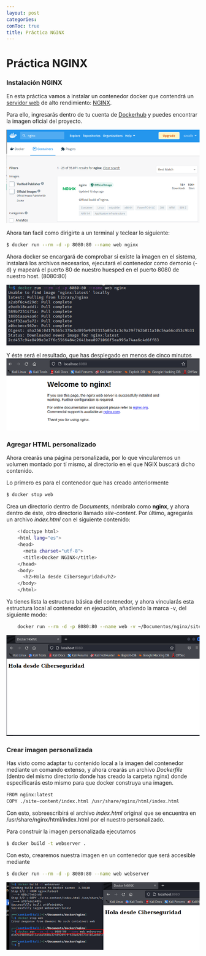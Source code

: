 ```yaml
---
layout: post
categories: 
conToc: true
title: Práctica NGINX
---
```





# Práctica NGINX


### Instalación NGINX

En esta práctica vamos a instalar un contenedor docker que contendrá un [servidor web](https://es.wikipedia.org/wiki/Servidor_web) de alto rendimiento: [NGINX](https://www.nginx.com/).

Para ello, ingresarás dentro de tu cuenta de [Dockerhub](https://hub.docker.com/) y puedes encontrar la imagen oficial del proyecto.


![nginx_official_docker_image.png](../assets/img/nginx_official_docker_image.png)


Ahora tan facil como dirigirte a  un terminal y teclear lo siguiente:
```bash
$ docker run --rm -d -p 8080:80 --name web nginx
```
Ahora docker se encargará de comprobar si existe la imagen en el sistema, instalará los archivos necesarios, ejecutará el contenedor como demonio (-d) y mapeará el puerto 80 de nuestro huesped en el puerto 8080 de nuestro host. (8080:80)

![docker_run_nginx_latest.png](../assets/img/docker_run_nginx_latest.png)

Y éste será el resultado, que has desplegado en menos de cinco minutos
![nginx_base_localhost.png](../assets/img/nginx_base_localhost.png)


### Agregar HTML personalizado

Ahora crearás una página personalizada, por lo que vincularemos un volumen montado por tí mismo, al directorio en el que NGIX buscará dicho contenido. 

Lo primero es para el contenedor que has creado anteriormente
```bash
$ docker stop web
```
Crea un directorio dentro de _Documents_, nómbralo como __nginx__, y ahora dentro de éste, otro directorio llamado _site-content_.  Por último, agregarás un archivo _index.html_ con el siguiente contenido:

```bash
    <!doctype html>
    <html lang="es">
    <head>
      <meta charset="utf-8">
      <title>Docker NGINX</title>
    </head>
    <body>
      <h2>Hola desde Ciberseguridad</h2>
    </body>
    </html>
```

Ya tienes lista la estructura básica del contenedor, y ahora vincularás esta estructura local al contenedor en ejecución, añadiendo la marca -v, del siguiente modo:

```bash
    docker run --rm -d -p 8080:80 --name web -v ~/Documentos/nginx/site-content:/usr/share/nginx/html nginx
```


![nginx_hola01.png](../assets/img/nginx_hola01.png)


### Crear imagen personalizada

Has visto como adaptar tu contenido local a la imagen del contenedor mediante un comando extenso, y ahora crearás un archivo _Dockerfile_  (dentro del mismo directorio donde has creado la carpeta nginx) donde especificarás esto mismo para que docker construya una imagen.

```bash
FROM nginx:latest
COPY ./site-content/index.html /usr/share/nginx/html/index.html
```

Con esto, sobreescribirá el archivo _index.html_ original que se encuentra en /usr/share/nginx/html/index.html por el nuestro personalizado.

Para construir la imagen personalizada ejecutamos

```bash
$ docker build -t webserver .
```

Con esto, crearemos nuestra imagen en un contenedor que será accesible mediante

```bash
$ docker run --rm -d -p 8080:80 --name web webserver
```

![docker_run_webserver.png](../assets/img/docker_run_webserver.png)

